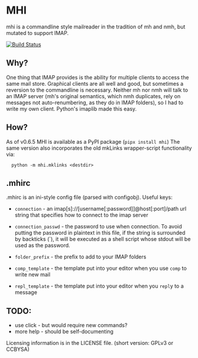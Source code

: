 MHI
===

mhi is a commandline style mailreader in the tradition of mh and nmh,
but mutated to support IMAP.

[![Build Status](https://github.com/pjz/mhi/actions/workflows/python-test.yml/badge.svg)](https://github.com/pjz/mhi/actions/workflows/python-test.yml)

Why?
----

One thing that IMAP provides is the ability for multiple clients to
access the same mail store. Graphical clients are all well and good,
but sometimes a reversion to the commandline is necessary. Neither mh
nor nmh will talk to an IMAP server (mh's original semantics, which
nmh duplicates, rely on messages not auto-renumbering, as they do in
IMAP folders), so I had to write my own client.  Python's imaplib made this easy.

How?
----

As of v0.6.5 MHI is available as a PyPI package (`pipx install mhi`)
The same version also incorporates the old mkLinks wrapper-script functionality
via:

      python -m mhi.mklinks <destdir>

.mhirc
------

.mhirc is an ini-style config file (parsed with configobj).  Useful keys:

 * `connection` - an imap[s]://[username[:password]]@host[:port]/path url string that
 specifies how to connect to the imap server

 * `connection_passwd` - the password to use when connection. To avoid putting the
 password in plaintext in this file, if the string is surrounded by backticks
 (`), it will be executed as a shell script whose stdout will be used as the
 password.

 * `folder_prefix` - the prefix to add to your IMAP folders

 * `comp_template` - the template put into your editor when you use `comp` to write new mail

 * `repl_template` - the template put into your editor when you `repl`y to a message



TODO:
-----

 * use click - but would require new commands?
 * more help - should be self-documenting

Licensing information is in the LICENSE file. (short version: GPLv3 or CCBYSA)

